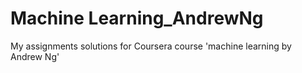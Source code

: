# Machine Learning_AndrewNg
My assignments solutions for Coursera course 'machine learning by Andrew Ng' 
